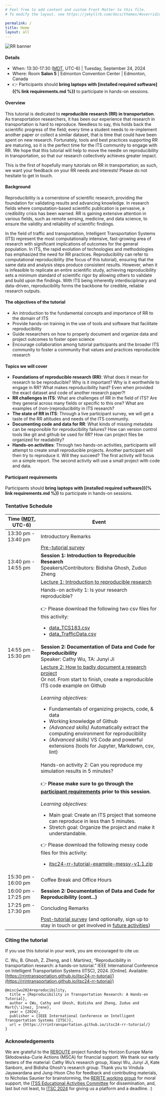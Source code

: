 ```yaml
---
# Feel free to add content and custom Front Matter to this file.
# To modify the layout, see https://jekyllrb.com/docs/themes/#overriding-theme-defaults

permalink: /
title: Home
layout: all
---
```


![RR banner](assets/img/banner.png)

#### Details
- When: 13:30-17:30 ([MDT](https://www.worldtimeserver.com/current_time_in_CA-AB.aspx?city=Edmonton), UTC-6) \| Tuesday, September 24, 2024
- Where: Room **Salon 5** \| Edmonton Convention Center \| Edmonton, Canada
- 👉 Participants should **bring laptops with [installed required software]({% link requirements.md %})** to participate in hands-on sessions. 

#### Overview
This tutorial is dedicated to **reproducible research (RR) in transportation**. As transportation researchers, it has been our experience that research in transportation is hard to reproduce. Needless to say, this holds back the scientific progress of the field; every time a student needs to re-implement another paper or collect a similar dataset, that is time that could have been spent on new research. Fortunately, tools and best practices supporting RR are maturing, so it is the perfect time for the ITS community to engage with RR. We hope that this tutorial will help to move the needle on reproducibility in transportation, so that our research collectively achieves greater impact.

This is the first of hopefully many tutorials on RR in transportation; as such, we want your feedback on your RR needs and interests! Please do not hesitate to get in touch.

#### Background

Reproducibility is a cornerstone of scientific research, providing the foundation for validating results and advancing knowledge. In research fields where computation-based scientific publication is pervasive, a credibility crisis has been warned. RR is gaining extensive attention in various fields, such as remote sensing, medicine, and data science, to ensure the validity and reliability of scientific findings.

In the field of traffic and transportation, Intelligent Transportation Systems (ITS) represent the most computationally intensive, fast-growing area of research with significant implications of outcomes for the general population. In ITS, the rapid evolution of technologies and methodologies has emphasized the need for RR practices. Reproducibility can refer to computational reproducibility (the focus of this tutorial), ensuring that the same data and analysis steps produce consistent results. However, when it is infeasible to replicate an entire scientific study, achieving reproducibility sets a minimum standard of scientific rigor by allowing others to validate and build upon the findings. With ITS being inherently interdisciplinary and data-driven, reproducibility forms the backbone for credible, reliable research outputs.

#### The objectives of the tutorial
- An introduction to the fundamental concepts and importance of RR to the domain of ITS 
- Provide hands-on training in the use of tools and software that facilitate reproducibility
- Guide researchers on how to properly document and organize data and project outcomes to foster open science
- Encourage collaboration among tutorial participants and the broader ITS community to foster a community that values and practices reproducible research

#### Topics we will cover

- **Foundations of reproducible research (RR)**: What does it mean for research to be reproducible? Why is it important? Why is it worthwhile to engage in RR? What makes reproducibility hard? Even when provided the exact dataset and code of another research paper?!
- **RR challenges in ITS**: What are challenges of RR in the field of ITS? Are they general across many fields or specific to this one? What are examples of (non-)reproducibility in ITS research?
- **The state of RR in ITS**: Through a live participant survey, we will get a taste of the RR attitudes and needs of the ITS community.
- **Documenting code and data for RR**: What kinds of missing metadata can be responsible for reproducibility failures? How can version control tools like git and github be used for RR? How can project files be organized for readability?
- **Hands-on activities**: Through two hands-on activities, participants will attempt to create small reproducible projects. Another participant will then try to reproduce it. Will they succeed? The first activity will focus on a simple report. The second activity will use a small project with code and data.

#### Participant requirements
Participants should **bring laptops with [installed required software]({% link requirements.md %})** to participate in hands-on sessions.

### Tentative Schedule

<table>
<thead>
  <tr>
    <th>Time (<a href="https://www.worldtimeserver.com/current_time_in_CA-AB.aspx?city=Edmonton">MDT</a>, UTC-6)</th>
    <th>Event</th>
  </tr>
</thead>
<tbody>
  <tr>
    <td>13:30 pm - 13:40 pm</td>
    <td>Introductory Remarks</td>
  </tr>
  <tr>
    <td></td>
    <td><a href="https://docs.google.com/forms/d/e/1FAIpQLSdUXa7uf4D9zW8D6UEkNYb8ue0GayxvcXmuTSTpqiZypv5eGQ/viewform">Pre-tutorial survey</a></td>
  </tr>
  <tr>
    <td>13:40 pm - 14:55 pm</td>
    <td><b>Session 1: Introduction to Reproducible Research</b> <br/>Speakers/Contributors: Bidisha Ghosh, Zuduo Zheng</td>
  </tr>
  <tr>
    <td></td>
    <td><a href="https://docs.google.com/presentation/d/1ocI17qjLhJwA-6DWOF61kSNBBiUvSgbz5cCmImSLe70/edit">Lecture 1: Introduction to reproducible research</a></td>
  </tr>
  <tr>
    <td></td>
    <td>Hands-on activity 1: Is your research reproducible? <br/><br/>
    👉 Please download the following two csv files for this activity:
    <ul>
      <li><a href="session_files/session1/data_TCS183.csv">data_TCS183.csv</a></li>
      <li><a href="session_files/session1/data_TrafficData.csv">data_TrafficData.csv</a></li>
    </ul>
    </td>
  </tr>
  <tr>
    <td>14:55 pm - 15:30 pm</td>
    <td><b>Session 2: Documentation of Data and Code for Reproducibility</b> <br/>Speaker: Cathy Wu, TA: Junyi Ji</td>
  </tr>
  <tr>
    <td></td>
    <td><a href="https://docs.google.com/presentation/d/11I0fnvDBUvcsiQ0mezRysiLBvfzGHPz92kT_R9PXey8/edit">Lecture 2: How to badly document a research project</a> <br/>
    Or not. From start to finish, create a reproducible ITS code example on Github
      <br/> <br/>
      <em>Learning objectives:</em>
      <ul>
        <li>Fundamentals of organizing projects, code, & data</li>
        <li>Working knowledge of Github</li>
        <li><em>(Advanced skills)</em> Automatically extract the computing environment for reproducibility</li>
        <li><em>(Advanced skills)</em> VS Code and powerful extensions (tools for Jupyter, Markdown, csv, lint)</li>
      </ul>
    </td>
  </tr>
  <tr>
    <td></td>
    <td>Hands-on activity 2: Can you reproduce my simulation results in 5 minutes?
      <br/> <br/>
      👉 <b>Please make sure to go through the <A href="{% link requirements.md %}#requirements-section2">participant requirements</A> prior to this session.</b> <br/> <br/>
      <em>Learning objectives:</em>
      <ul>
        <li>Main goal: Create an ITS project that someone can reproduce in less than 5 minutes.</li>
        <li>Stretch goal: Organize the project and make it understandable.</li>
      </ul>
      👉 Please download the following messy code files for this activity:
      <ul>
        <li><a href="session_files/session2/itsc24-rr-tutorial-example-messy-v1.1.zip">itsc24-rr-tutorial-example-messy-v1.1.zip</a></li>
      </ul>
    </td>
  </tr>
  <tr>
    <td>15:30 pm - 16:00 pm</td>
    <td>Coffee Break and Office Hours</td>
  </tr>
  <tr>
    <td>16:00 pm - 17:25 pm</td>
    <td><b>Session 2: Documentation of Data and Code for Reproducibility (cont...)</b></td>
  </tr>
  <tr>
    <td>17:25 pm - 17:30 pm</td>
    <td>Concluding Remarks</td>
  </tr>
  <tr>
    <td></td>
    <td><a href="https://docs.google.com/forms/d/e/1FAIpQLSePwCggee6GQAV1P6AedYjQvx_zGigVMnIJpB7u7T16GD-3OQ/viewform">Post-tutorial survey</a> (and optionally, sign up to stay in touch or get involved in <A href="{% link future.md %}">future activities</A>)</td>
  </tr>
</tbody>
</table>

### Citing the tutorial

If you use this tutorial in your work, you are encouraged to cite us:

C. Wu, B. Ghosh, Z. Zheng, and I. Martínez, “Reproducibility in transportation research: a hands-on tutorial.” IEEE International Conference on Intelligent Transportation Systems (ITSC), 2024. [Online]. Available: [https://rrintransportation.github.io/itsc24-rr-tutorial/](https://rrintransportation.github.io/itsc24-rr-tutorial/)

```
@misc{wu2024reproducibility,
  title = {Reproducibility in Transportation Research: A Hands-on Tutorial},
  author = {Wu, Cathy and Ghosh, Bidisha and Zheng, Zuduo and Mart{\'i}nez, Irene},
  year = {2024},
  publisher = {IEEE International Conference on Intelligent Transportation Systems (ITSC)},
  url = {https://rrintransportation.github.io/itsc24-rr-tutorial/}
}
```

### Acknowledgements
We are grateful to the [REROUTE](https://reroute-project.eu/) project funded by Horizon Europe Marie Skłodowska-Curie Actions (MSCA) for financial support. We thank our early testers of the material: Cathy Wu’s research group, Xiaoyi Wu, Junyi Ji, Kate Sanborn, and Bidisha Ghosh's research group. Thank you to Vindula Jayawardana and Jung-Hoon Cho for feedback and contributing materials, to Nicholas Saunier for brainstorming, the [RERITE working group](https://rrintransportation.github.io/) for moral support, the [ITSS Educational Activities Committee](https://ieee-itss.org/educational-activities/) for dissemination, and, last but not least, to [ITSC 2024](https://ieee-itsc.org/2024/) for giving us a platform and a deadline. :)

